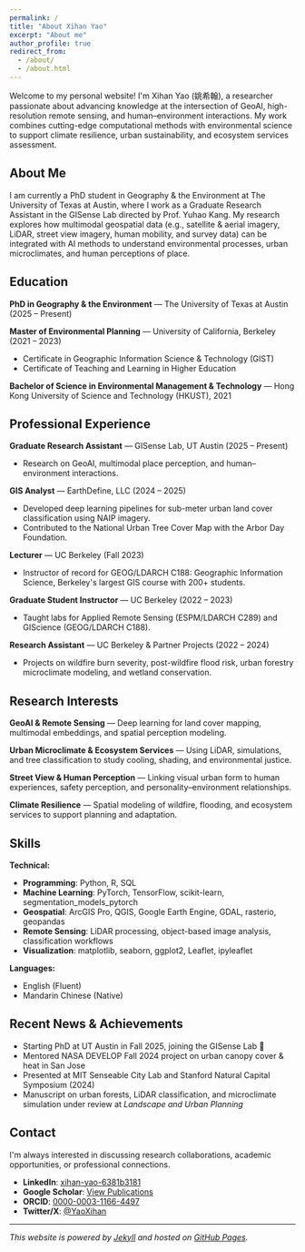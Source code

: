```yaml
---
permalink: /
title: "About Xihan Yao"
excerpt: "About me"
author_profile: true
redirect_from: 
  - /about/
  - /about.html
---
```


Welcome to my personal website! I'm Xihan Yao (姚希翰), a researcher passionate about advancing knowledge at the intersection of GeoAI, high-resolution remote sensing, and human–environment interactions. My work combines cutting-edge computational methods with environmental science to support climate resilience, urban sustainability, and ecosystem services assessment.

## About Me

I am currently a PhD student in Geography & the Environment at The University of Texas at Austin, where I work as a Graduate Research Assistant in the GISense Lab directed by Prof. Yuhao Kang. My research explores how multimodal geospatial data (e.g., satellite & aerial imagery, LiDAR, street view imagery, human mobility, and survey data) can be integrated with AI methods to understand environmental processes, urban microclimates, and human perceptions of place.

## Education

**PhD in Geography & the Environment** — The University of Texas at Austin (2025 – Present)

**Master of Environmental Planning** — University of California, Berkeley (2021 – 2023)
- Certificate in Geographic Information Science & Technology (GIST)
- Certificate of Teaching and Learning in Higher Education

**Bachelor of Science in Environmental Management & Technology** — Hong Kong University of Science and Technology (HKUST), 2021

## Professional Experience

**Graduate Research Assistant** — GISense Lab, UT Austin (2025 – Present)
- Research on GeoAI, multimodal place perception, and human–environment interactions.

**GIS Analyst** — EarthDefine, LLC (2024 – 2025)
- Developed deep learning pipelines for sub-meter urban land cover classification using NAIP imagery.
- Contributed to the National Urban Tree Cover Map with the Arbor Day Foundation.

**Lecturer** — UC Berkeley (Fall 2023)
- Instructor of record for GEOG/LDARCH C188: Geographic Information Science, Berkeley's largest GIS course with 200+ students.

**Graduate Student Instructor** — UC Berkeley (2022 – 2023)
- Taught labs for Applied Remote Sensing (ESPM/LDARCH C289) and GIScience (GEOG/LDARCH C188).

**Research Assistant** — UC Berkeley & Partner Projects (2022 – 2024)
- Projects on wildfire burn severity, post-wildfire flood risk, urban forestry microclimate modeling, and wetland conservation.

## Research Interests

**GeoAI & Remote Sensing** — Deep learning for land cover mapping, multimodal embeddings, and spatial perception modeling.

**Urban Microclimate & Ecosystem Services** — Using LiDAR, simulations, and tree classification to study cooling, shading, and environmental justice.

**Street View & Human Perception** — Linking visual urban form to human experiences, safety perception, and personality–environment relationships.

**Climate Resilience** — Spatial modeling of wildfire, flooding, and ecosystem services to support planning and adaptation.

## Skills

**Technical:**
- **Programming**: Python, R, SQL
- **Machine Learning**: PyTorch, TensorFlow, scikit-learn, segmentation_models_pytorch
- **Geospatial**: ArcGIS Pro, QGIS, Google Earth Engine, GDAL, rasterio, geopandas
- **Remote Sensing**: LiDAR processing, object-based image analysis, classification workflows
- **Visualization**: matplotlib, seaborn, ggplot2, Leaflet, ipyleaflet

**Languages:**
- English (Fluent)
- Mandarin Chinese (Native)

## Recent News & Achievements

- Starting PhD at UT Austin in Fall 2025, joining the GISense Lab 🎉
- Mentored NASA DEVELOP Fall 2024 project on urban canopy cover & heat in San Jose
- Presented at MIT Senseable City Lab and Stanford Natural Capital Symposium (2024)
- Manuscript on urban forests, LiDAR classification, and microclimate simulation under review at *Landscape and Urban Planning*

## Contact

I'm always interested in discussing research collaborations, academic opportunities, or professional connections.

- **LinkedIn**: [xihan-yao-6381b3181](https://www.linkedin.com/in/xihan-yao-6381b3181/)
- **Google Scholar**: [View Publications](https://scholar.google.com/citations?user=YguEIS4AAAAJ&hl=en)
- **ORCID**: [0000-0003-1166-4497](https://orcid.org/0000-0003-1166-4497)
- **Twitter/X**: [@YaoXihan](https://x.com/YaoXihan)

---

*This website is powered by [Jekyll](https://jekyllrb.com/) and hosted on [GitHub Pages](https://pages.github.com/).*

